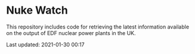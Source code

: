 # Nuke Watch

This repository includes code for retrieving the latest information available on the output of EDF nuclear power plants in the UK.

Last updated: 2021-01-30 00:17